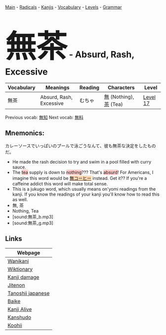 <style> bigfont {font-size: 100px}</style>
[Main](../README.md) -
[Radicals](../radicals.md) -
[Kanjis](../kanjis.md) -
[Vocabulary](../vocabulary.md) -
[Levels](../levels.md) -
[Grammar](../grammar.md)
# <bigfont> 無茶</bigfont> - Absurd, Rash, Excessive 

| Vocabulary | Meanings | Reading | Characters | Level |
| --- | --- | --- | --- | --- |
| 無茶 | Absurd, Rash, Excessive | むちゃ |  [無](../kanjis/無.md) (Nothing), [茶](../kanjis/茶.md) (Tea) | [Level 17](../levels/wk_level17.md) |

Previous vocab: [無知](無知.md) Next vocab: [無料](無料.md) 

## Mnemonics:
カレーソースでいっぱいのプールで泳ごうなんて、彼も無茶な決定をしたものだ。
* He made the rash decision to try and swim in a pool filled with curry sauce.
* The <span style="background-color:#ffcccb"> tea</span> supply is down to <span style="background-color:#ffcccb"> nothing</span>??? That's <span style="background-color:#ffcccb"> absurd</span>! For Americans, I imagine this word would be <span style="background-color:#fed8b1"> [無コーヒー](https://jisho.org/search/無コーヒー)</span> instead. Get it?? If you're a caffeine addict this word will make total sense.
* This is a jukugo word, which usually means on'yomi readings from the kanji. If you know the readings of your kanji you'll know how to read this as well.
* 無, 茶
* Nothing, Tea
* [sound:無茶_b.mp3]
* [sound:無茶_g.mp3]


## Links 

| Webpage |
| --- |
| [Wanikani          ](https://www.wanikani.com/kanji/無茶) |
| [Wiktionary        ](https://en.wiktionary.org/wiki/無茶) |
| [Kanji damage      ](http://www.kanjidamage.com/kanji/search?utf8=✓&q=無茶) |
| [Jitenon           ](https://jitenon.com/kanji/無茶) |
| [Tanoshii japanese ](https://www.tanoshiijapanese.com/dictionary/kanji.cfm?k=無茶) |
| [Baike             ](https://baike.baidu.com/item/無茶) |
| [Kanji Alive       ](https://app.kanjialive.com/無茶) |
| [Kanshudo          ](https://www.kanshudo.com/searchmn?q=無茶) |
| [Koohii            ](https://kanji.koohii.com/study/kanji/無茶) |
